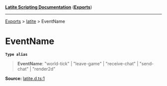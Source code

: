 [**Latite Scripting Documentation**](../../README.md) ([**Exports**](../../exports.md))

---

[Exports](../../exports.md) > [latite](../index.md) > EventName

# EventName

**`Type alias`**

> **EventName**: "world-tick" \| "leave-game" \| "receive-chat" \| "send-chat" \| "render2d"

**Source:** [latite.d.ts:1](https://github.com/LatiteScripting/latitescripting.github.io/blob/ff1a99f/definitions/latite.d.ts#L1)
